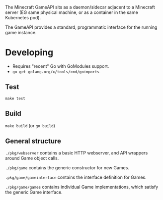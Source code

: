 The Minecraft GameAPI sits as a daemon/sidecar adjacent to a Minecraft server
(EG same physical machine, or as a container in the same Kubernetes pod).

The GameAPI provides a standard, programmatic interface for the running game instance.

# Developing
* Requires "recent" Go with GoModules support.
* `go get golang.org/x/tools/cmd/goimports`

## Test
`make test`

## Build
`make build` (or `go build`)

## General structure
`./pkg/webserver` contains a basic HTTP webserver,
and API wrappers around Game object calls.

`./pkg/game` contains the generic constructor for new Games.

`.pkg/game/gameinterface` contains the interface definition for Games.

`./pkg/game/games` contains individual Game implementations,
which satisfy the generic Game interface.

